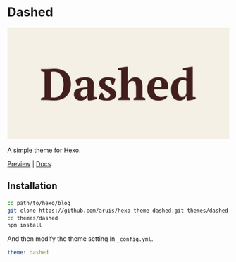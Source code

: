 # Dashed

![Dashed Logo](https://raw.githubusercontent.com/sunnybyeon/hexo-theme-dashed/blog/source/cover.svg)

A simple theme for Hexo.

[Preview](https://sunnybyeon.github.io/hexo-theme-dashed) | [Docs](https://sunnybyeon.github.io/hexo-theme-dashed/categories/Documentation)

## Installation

```bash
cd path/to/hexo/blog
git clone https://github.com/aruis/hexo-theme-dashed.git themes/dashed
cd themes/dashed
npm install
```

And then modify the theme setting in `_config.yml`.

```YAML _config.yml
theme: dashed
```
